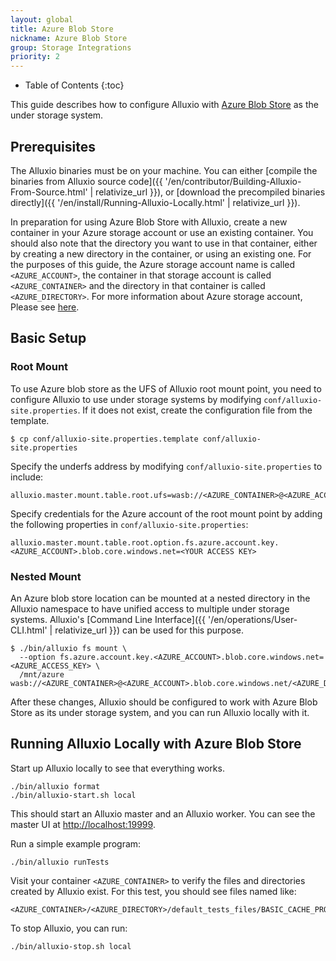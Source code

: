 ```yaml
---
layout: global
title: Azure Blob Store
nickname: Azure Blob Store
group: Storage Integrations
priority: 2
---
```


* Table of Contents
{:toc}

This guide describes how to configure Alluxio with [Azure Blob
Store](https://azure.microsoft.com/en-in/services/storage/blobs/) as the under storage system.

## Prerequisites

The Alluxio binaries must be on your machine.
You can either [compile the binaries from Alluxio source code]({{ '/en/contributor/Building-Alluxio-From-Source.html' | relativize_url }}),
or [download the precompiled binaries directly]({{ '/en/install/Running-Alluxio-Locally.html' | relativize_url }}).

In preparation for using Azure Blob Store with Alluxio, create a new container in your Azure
storage account or use an existing container. You should also note that the directory you want to
use in that container, either by creating a new directory in the container, or using an existing
one. For the purposes of this guide, the Azure storage account name is called `<AZURE_ACCOUNT>`, the
container in that storage account is called `<AZURE_CONTAINER>` and the directory in that container is
called `<AZURE_DIRECTORY>`. For more information about Azure storage account, Please see
[here](https://docs.microsoft.com/en-us/azure/storage/storage-create-storage-account).


## Basic Setup

### Root Mount

To use Azure blob store as the UFS of Alluxio root mount point,
you need to configure Alluxio to use under storage systems by modifying
`conf/alluxio-site.properties`. If it does not exist, create the configuration file from the
template.

```console
$ cp conf/alluxio-site.properties.template conf/alluxio-site.properties
```

Specify the underfs address by modifying `conf/alluxio-site.properties` to include:

```
alluxio.master.mount.table.root.ufs=wasb://<AZURE_CONTAINER>@<AZURE_ACCOUNT>.blob.core.windows.net/<AZURE_DIRECTORY>/
```

Specify credentials for the Azure account of the root mount point by adding the following
properties in `conf/alluxio-site.properties`:

```
alluxio.master.mount.table.root.option.fs.azure.account.key.<AZURE_ACCOUNT>.blob.core.windows.net=<YOUR ACCESS KEY>
```

### Nested Mount
An Azure blob store location can be mounted at a nested directory in the Alluxio namespace to have unified access
to multiple under storage systems. Alluxio's
[Command Line Interface]({{ '/en/operations/User-CLI.html' | relativize_url }}) can be used for this purpose.

```console
$ ./bin/alluxio fs mount \
  --option fs.azure.account.key.<AZURE_ACCOUNT>.blob.core.windows.net=<AZURE_ACCESS_KEY> \
  /mnt/azure wasb://<AZURE_CONTAINER>@<AZURE_ACCOUNT>.blob.core.windows.net/<AZURE_DIRECTORY>/
```

After these changes, Alluxio should be configured to work with Azure Blob Store as its under storage system, and you can run Alluxio locally with it.

## Running Alluxio Locally with Azure Blob Store

Start up Alluxio locally to see that everything works.

```
./bin/alluxio format
./bin/alluxio-start.sh local
```

This should start an Alluxio master and an Alluxio worker. You can see the master UI at
[http://localhost:19999](http://localhost:19999).

Run a simple example program:

```
./bin/alluxio runTests
```

Visit your container `<AZURE_CONTAINER>` to verify the files and directories created by Alluxio exist. For this test, you should see files named like:

```
<AZURE_CONTAINER>/<AZURE_DIRECTORY>/default_tests_files/BASIC_CACHE_PROMOTE_CACHE_THROUGH
```

To stop Alluxio, you can run:

```
./bin/alluxio-stop.sh local
```
